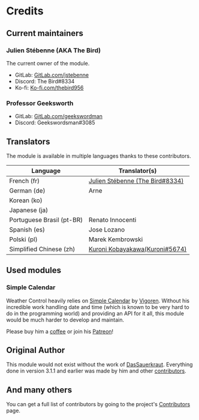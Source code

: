 # Credits

## Current maintainers

### Julien Stébenne (AKA The Bird)

The current owner of the module.

- GitLab: [GitLab.com/jstebenne](https://gitlab.com/jstebenne)
- Discord: The Bird#8334
- Ko-fi: [Ko-fi.com/thebird956](https://ko-fi.com/thebird956)

### Professor Geeksworth

- GitLab: [GitLab.com/geekswordman](https://gitlab.com/geekswordsman)
- Discord: Geekswordsman#3085

## Translators

The module is available in multiple languages thanks to these contributors.

| Language                  | Translator(s)                                                               |
|---------------------------|-----------------------------------------------------------------------------|
| French (fr)               | [Julien Stébenne (The Bird#8334)](https://gitlab.com/jstebenne)             |
| German (de)               | Arne                                                                        |
| Korean (ko)               |                                                                             |
| Japanese (ja)             |                                                                             |
| Portuguese Brasil (pt-BR) | Renato Innocenti                                                            |
| Spanish (es)              | Jose Lozano                                                                 |
| Polski (pl)               | Marek Kembrowski                                                            |
| Simplified Chinese (zh)   | [Kuroni Kobayakawa(Kuroni#5674)](https://gitlab.com/kobayakawakuroni)       |

## Used modules

### Simple Calendar

Weather Control heavily relies on [Simple Calendar](https://github.com/vigoren/foundryvtt-simple-calendar) by [Vigoren](https://github.com/vigoren). Without his incredible work handling date and time (which is known to be very hard to do in the programming world) and providing an API for it all, this module would be much harder to develop and maintain.

Please buy him a [coffee](https://ko-fi.com/vigorator) or join his [Patreon](https://www.patreon.com/vigorator)!

## Original Author

This module would not exist without the work of [DasSauerkraut](https://github.com/DasSauerkraut). Everything done in version 3.1.1 and earlier was made by him and other [contributors](https://github.com/DasSauerkraut/calendar-weather/graphs/contributors).

## And many others

You can get a full list of contributors by going to the project's [Contributors](https://gitlab.com/jstebenne/foundryvtt-weather-control/-/graphs/master) page.
